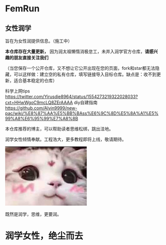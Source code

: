 # FemRun
## 女性润学
旨在为女性润提供信息。（施工中）

**本仓库存在大量更新，** 因为润太祖懒惰消极怠工，未并入润学官方仓库，**请感兴趣的朋友直接关注我们**

（当您保存一个公开仓库，又不想让它公开出现在您的页面，fork和star都无法隐藏，可以这样做：建立空的私有仓库，填写链接导入目标仓库。缺点是：收不到更新，适合基本稳定的仓库）

科学上网tips https://twitter.com/Yirusdie8964/status/1554273219322028033?cxt=HHwWgoC9mcLQ8ZErAAAA diy自建指南
 https://github.com/Alvin9999/new-pac/wiki/%E8%87%AA%E5%BB%BAss%E6%9C%8D%E5%8A%A1%E5%99%A8%E6%95%99%E7%A8%8B

本仓库推荐的博主，可以帮助读者思维松绑，跳出洼地。

润学女性倾情奉献。工程浩大，更多教程即将上线，敬请期待。

![](https://github.com/FemRun/cat/blob/main/download.jpg)

既然是润学，思维，更要润。

# 润学女性，绝尘而去
